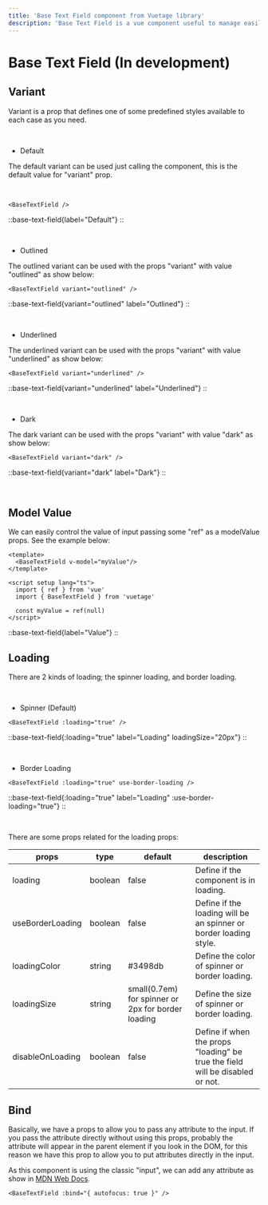 ```yaml
---
title: 'Base Text Field component from Vuetage library'
description: 'Base Text Field is a vue component useful to manage easily variants, validations, icons, and other things according to the props.'
---
```


# Base Text Field (In development)

## Variant

Variant is a prop that defines one of some predefined styles available to each case as you need.

<br>

- Default

The default variant can be used just calling the component, this is the default value for "variant" prop.

<br>

```vue
<BaseTextField />
```

::base-text-field{label="Default"}
::

<br>

- Outlined

The outlined variant can be used with the props "variant" with value "outlined" as show below:

```vue
<BaseTextField variant="outlined" />
```

::base-text-field{variant="outlined" label="Outlined"}
::

<br>

- Underlined

The underlined variant can be used with the props "variant" with value "underlined" as show below:

```vue
<BaseTextField variant="underlined" />
```

::base-text-field{variant="underlined" label="Underlined"}
::

<br>

- Dark

The dark variant can be used with the props "variant" with value "dark" as show below:

```vue
<BaseTextField variant="dark" />
```

::base-text-field{variant="dark" label="Dark"}
::

<br>

## Model Value

We can easily control the value of input passing some "ref" as a modelValue props. See the example below:

```vue
<template>
  <BaseTextField v-model="myValue"/>
</template>

<script setup lang="ts">
  import { ref } from 'vue'
  import { BaseTextField } from 'vuetage'

  const myValue = ref(null)
</script>
```
::base-text-field{label="Value"}
::

## Loading

There are 2 kinds of loading; the spinner loading, and border loading.

<br>

- Spinner (Default)

```vue
<BaseTextField :loading="true" />
```

::base-text-field{:loading="true" label="Loading" loadingSize="20px"}
::

<br>

- Border Loading

```vue
<BaseTextField :loading="true" use-border-loading />
```

::base-text-field{:loading="true" label="Loading" :use-border-loading="true"}
::

<br>

There are some props related for the loading props:

| props            | type    | default                                            | description                                                                   |
|------------------|---------|----------------------------------------------------|-------------------------------------------------------------------------------|
| loading          | boolean | false                                              | Define if the component is in loading.                                        |
| useBorderLoading | boolean | false                                              | Define if the loading will be an spinner or border loading style.             |
| loadingColor     | string  | #3498db                                            | Define the color of spinner or border loading.                                | 
| loadingSize      | string  | small(0.7em) for spinner or 2px for border loading | Define the size of spinner or border loading.                                 |
| disableOnLoading | boolean | false                                              | Define if when the props "loading" be true the field will be disabled or not. |

## Bind

Basically, we have a props to allow you to pass any attribute to the input. If you pass the attribute directly without using this props, 
probably the attribute will appear in the parent element if you look in the DOM, for this reason we have this prop to allow you to put
attributes directly in the input.

As this component is using the classic "input", we can add any attribute as show in [MDN Web Docs](https://developer.mozilla.org/pt-BR/docs/Web/HTML/Element/Input).

```vue
<BaseTextField :bind="{ autofocus: true }" />
```
